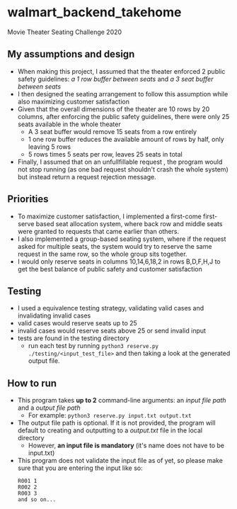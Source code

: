 # walmart_backend_takehome
Movie Theater Seating Challenge 2020

## My assumptions and design
- When making this project, I assumed that the theater enforced 2 public safety guidelines: *a 1 row buffer between seats* and *a 3 seat buffer between seats*
- I then designed the seating arrangement to follow this assumption while also maximizing customer satisfaction
- Given that the overall dimensions of the theater are 10 rows by 20 columns, after enforcing the public safety guidelines, there were only 25 seats available in the whole theater
  - A 3 seat buffer would remove 15 seats from a row entirely
  - 1 one row buffer reduces the available amount of rows by half, only leaving 5 rows
  - 5 rows times 5 seats per row, leaves 25 seats in total
- Finally, I assumed that on an unfullfillable request , the program would not stop running (as one bad request shouldn't crash the whole system) but instead return a request rejection message.  

## Priorities
- To maximize customer satisfaction, I implemented a first-come first-serve based seat allocation system, where back row and middle seats were granted to requests that came earlier than others. 
- I also implemented a group-based seating system, where if the request asked for multiple seats, the system would try to reserve the same request in the same row, so the whole group sits together.
- I would only reserve seats in columns 10,14,6,18,2 in rows B,D,F,H,J to get the best balance of public safety and customer satisfaction

## Testing
- I used a equivalence testing strategy, validating valid cases and invalidating invalid cases
- valid cases would reserve seats up to 25
- invalid cases would reserve seats above 25 or send invalid input
- tests are found in the testing directory
  - run each test by running `python3 reserve.py ./testing/<input_test_file>` and then taking a look at the generated output file.  

## How to run
- This program takes **up to 2** command-line arguments: an *input file path* and a *output file path*
  - For example:  `python3 reserve.py input.txt output.txt`
- The output file path is optional. If it is not provided, the program will default to creating and outputting to a *output.txt* file in the local directory
  - However, **an input file is mandatory** (it's name does not have to be input.txt) 
- This program does not validate the input file as of yet, so please make sure that you are entering the input like so:
  ```
  R001 1
  R002 2
  R003 3
  and so on...
  ``` 
